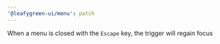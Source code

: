```yaml
---
'@leafygreen-ui/menu': patch
---
```


When a menu is closed with the `Escape` key, the trigger will regain focus
